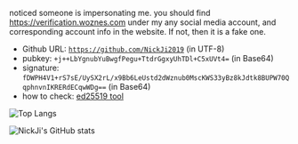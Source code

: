 noticed someone is impersonating me. you should find https://verification.woznes.com under my any social media account, and corresponding account info in the website.
If not, then it is a fake one.

+ Github URL: [`https://github.com/NickJi2019`](https://github.com/NickJi2019) (in UTF-8)
+ pubkey: `+j++LbYgnubYuBwgfPegu+TtdrGgxyUhTDl+C5xUVt4=` (in Base64)
+ signature: `fDWPH4V1+rS7sE/UySX2rL/x9Bb6LeUstd2dWznub0MscKWS33yBz8kJdtk8BUPW70QqphnvnIKRERdECqwWDg==` (in Base64)
+ how to check: [ed25519 tool](https://cyphr.me/ed25519_tool/ed.html#?key_enc=B64)

![Top Langs](https://github-readme-stats.vercel.app/api/top-langs/?username=nickji2019&layout=compact)

![NickJi's GitHub stats](https://github-readme-stats.vercel.app/api?username=nickji2019&show_icons=true&count_private=true)
<!---
NickJi2019/NickJi2019 is a ✨ special ✨ repository because its `README.md` (this file) appears on your GitHub profile.
You can click the Preview link to take a look at your changes.
--->
